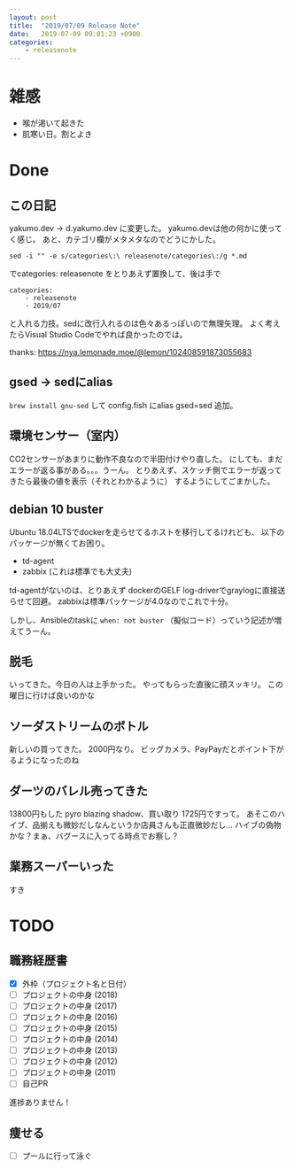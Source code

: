```yaml
---
layout: post
title:  "2019/07/09 Release Note"
date:   2019-07-09 09:01:23 +0900
categories:
	- releasenote
---
```

# 雑感

* 喉が渇いて起きた
* 肌寒い日。割とよき

# Done

## この日記

yakumo.dev -> d.yakumo.dev に変更した。
yakumo.devは他の何かに使ってく感じ。
あと、カテゴリ欄がメタメタなのでどうにかした。

```
sed -i "" -e s/categories\:\ releasenote/categories\:/g *.md
```
でcategories: releasenote をとりあえず置換して、後は手で

```
categories:
    - releasenote
	- 2019/07
```

と入れる力技。sedに改行入れるのは色々あるっぽいので無理矢理。
よく考えたらVisual Studio Codeでやれば良かったのでは。

thanks:
https://nya.lemonade.moe/@lemon/102408591873055683

## gsed -> sedにalias

`brew install gnu-sed` して config.fish にalias gsed=sed 追加。

## 環境センサー（室内）

CO2センサーがあまりに動作不良なので半田付けやり直した。
にしても、まだエラーが返る事がある。。。うーん。
とりあえず、スケッチ側でエラーが返ってきたら最後の値を表示（それとわかるように）
するようにしてごまかした。

## debian 10 buster

Ubuntu 18.04LTSでdockerを走らせてるホストを移行してるけれども、
以下のパッケージが無くてお困り。

* td-agent
* zabbix (これは標準でも大丈夫)

td-agentがないのは、とりあえず dockerのGELF log-driverでgraylogに直接送らせて回避。
zabbixは標準パッケージが4.0なのでこれで十分。

しかし、Ansibleのtaskに `when: not buster` （擬似コード）っていう記述が増えてうーん。

## 脱毛

いってきた。今日の人は上手かった。 やってもらった直後に顔スッキリ。
この曜日に行けば良いのかな

## ソーダストリームのボトル

新しいの買ってきた。 2000円なり。
ビッグカメラ、PayPayだとポイント下がるようになったのね

## ダーツのバレル売ってきた

13800円もした pyro blazing shadow、買い取り 1725円ですって。
あそこのハイブ、品揃えも微妙だしなんというか店員さんも正直微妙だし…
ハイブの偽物かな？まぁ、バグースに入ってる時点でお察し？

## 業務スーパーいった

すき

# TODO 

## 職務経歴書

- [x] 外枠（プロジェクト名と日付）
- [ ] プロジェクトの中身 (2018)
- [ ] プロジェクトの中身 (2017)
- [ ] プロジェクトの中身 (2016)
- [ ] プロジェクトの中身 (2015)
- [ ] プロジェクトの中身 (2014)
- [ ] プロジェクトの中身 (2013)
- [ ] プロジェクトの中身 (2012)
- [ ] プロジェクトの中身 (2011)
- [ ] 自己PR

進捗ありません！

## 痩せる

- [ ] プールに行って泳ぐ

